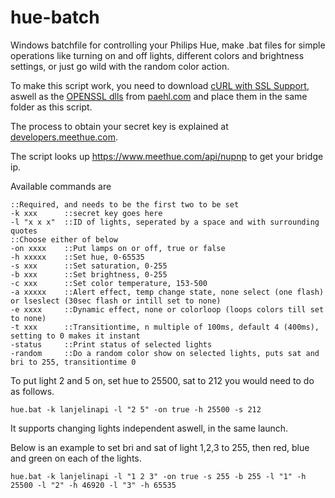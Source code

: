hue-batch
=========

Windows batchfile for controlling your Philips Hue, make .bat files for simple operations like turning on and off lights,
different colors and brightness settings, or just go wild with the random color action.

To make this script work, you need to download <a href="http://www.paehl.com/open_source/?download=curl_743_0_ssl.zip">cURL with SSL Support</a>, aswell as the <a href="http://www.paehl.com/open_source/?download=libssl.zip">OPENSSL dlls</a> from <a href="http://www.paehl.com/open_source/?CURL_7.43.0">paehl.com</a> and place them in the same folder as this script.

The process to obtain your secret key is explained at <a href="http://www.developers.meethue.com/documentation/getting-started">developers.meethue.com</a>.

The script looks up https://www.meethue.com/api/nupnp to get your bridge ip.


Available commands are

```batch
::Required, and needs to be the first two to be set
-k xxx		::secret key goes here
-l "x x x"	::ID of lights, seperated by a space and with surrounding quotes
::Choose either of below
-on xxxx	::Put lamps on or off, true or false
-h xxxxx	::Set hue, 0-65535
-s xxx		::Set saturation, 0-255
-b xxx		::Set brightness, 0-255
-c xxx     	::Set color temperature, 153-500
-a xxxxx  	::Alert effect, temp change state, none select (one flash) or lseslect (30sec flash or intill set to none)
-e xxxx   	::Dynamic effect, none or colorloop (loops colors till set to none)
-t xxx      ::Transitiontime, n multiple of 100ms, default 4 (400ms), setting to 0 makes it instant
-status     ::Print status of selected lights
-random     ::Do a random color show on selected lights, puts sat and bri to 255, transitiontime 0
```


To put light 2 and 5 on, set hue to 25500, sat to 212 you would need to do as follows.
```batch
hue.bat -k lanjelinapi -l "2 5" -on true -h 25500 -s 212
```
It supports changing lights independent aswell, in the same launch.

Below is an example to set bri and sat of light 1,2,3 to 255, then red, blue and green on each of the lights.
```batch
hue.bat -k lanjelinapi -l "1 2 3" -on true -s 255 -b 255 -l "1" -h 25500 -l "2" -h 46920 -l "3" -h 65535
```
